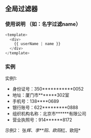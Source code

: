## 全局过滤器

### 使用说明 （如：名字过滤name）
```js
<template>
  <div>
    {{ userName | name }}
  </div>
</template>

```

### 实例

实例1:
* 身份证号：350***********0052
* 地址：厦门市*******302室
* 手机号：138****0689
* 银行账号：622*********0888
* 组织机构名称：北京市******有限公司
* 营业执照号：914******8172

示例2：
张*辉、李**阳、欧阳*红、欧阳*

